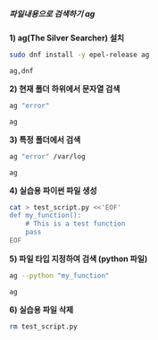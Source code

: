 ##### 파일내용으로 검색하기 ag #####

**1) ag(The Silver Searcher) 설치**

```bash
sudo dnf install -y epel-release ag
```

```tech
ag,dnf
```

**2) 현재 폴더 하위에서 문자열 검색**

```bash
ag "error"
```

```tech
ag
```

**3) 특정 폴더에서 검색**

```bash
ag "error" /var/log
```

```tech
ag
```

**4) 실습용 파이썬 파일 생성**
```bash
cat > test_script.py <<'EOF'
def my_function():
    # This is a test function
    pass
EOF
```

**5) 파일 타입 지정하여 검색 (python 파일)**

```bash
ag --python "my_function"
```

```tech
ag
```

**6) 실습용 파일 삭제**
```bash
rm test_script.py
```
